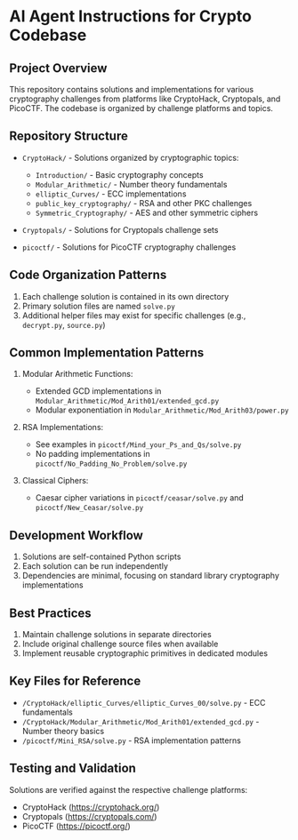 # AI Agent Instructions for Crypto Codebase

## Project Overview
This repository contains solutions and implementations for various cryptography challenges from platforms like CryptoHack, Cryptopals, and PicoCTF. The codebase is organized by challenge platforms and topics.

## Repository Structure
- `CryptoHack/` - Solutions organized by cryptographic topics:
  - `Introduction/` - Basic cryptography concepts
  - `Modular_Arithmetic/` - Number theory fundamentals
  - `elliptic_Curves/` - ECC implementations
  - `public_key_cryptography/` - RSA and other PKC challenges
  - `Symmetric_Cryptography/` - AES and other symmetric ciphers

- `Cryptopals/` - Solutions for Cryptopals challenge sets
- `picoctf/` - Solutions for PicoCTF cryptography challenges

## Code Organization Patterns
1. Each challenge solution is contained in its own directory
2. Primary solution files are named `solve.py`
3. Additional helper files may exist for specific challenges (e.g., `decrypt.py`, `source.py`)

## Common Implementation Patterns
1. Modular Arithmetic Functions:
   - Extended GCD implementations in `Modular_Arithmetic/Mod_Arith01/extended_gcd.py`
   - Modular exponentiation in `Modular_Arithmetic/Mod_Arith03/power.py`

2. RSA Implementations:
   - See examples in `picoctf/Mind_your_Ps_and_Qs/solve.py`
   - No padding implementations in `picoctf/No_Padding_No_Problem/solve.py`

3. Classical Ciphers:
   - Caesar cipher variations in `picoctf/ceasar/solve.py` and `picoctf/New_Ceasar/solve.py`

## Development Workflow
1. Solutions are self-contained Python scripts
2. Each solution can be run independently
3. Dependencies are minimal, focusing on standard library cryptography implementations

## Best Practices
1. Maintain challenge solutions in separate directories
2. Include original challenge source files when available
3. Implement reusable cryptographic primitives in dedicated modules

## Key Files for Reference
- `/CryptoHack/elliptic_Curves/elliptic_Curves_00/solve.py` - ECC fundamentals
- `/CryptoHack/Modular_Arithmetic/Mod_Arith01/extended_gcd.py` - Number theory basics
- `/picoctf/Mini_RSA/solve.py` - RSA implementation patterns

## Testing and Validation
Solutions are verified against the respective challenge platforms:
- CryptoHack (https://cryptohack.org/)
- Cryptopals (https://cryptopals.com/)
- PicoCTF (https://picoctf.org/)